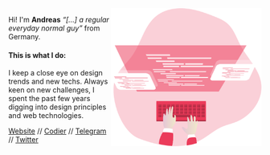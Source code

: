 <img align="right" alt="Code Dev" src="https://github.com/andreasgrafen/andreasgrafen/blob/master/.repo/images/code.svg" width="300" height="275" />

Hi! I'm **Andreas** _“[…] a regular everyday normal guy”_ from Germany.

#### This is what I do:
I keep a close eye on design trends and new techs. Always keen on new challenges, I spent the past few years digging into design principles and web technologies.

[Website](https://andreas.grafen.info) // [Codier](https://codier.io/@andreasgrafen) // [Telegram](https://t.me/andreasgrafen) // [Twitter](https://twitter.com/andreasgrafen)

